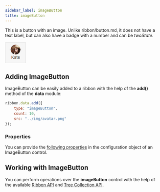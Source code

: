 ```yaml
---
sidebar_label: imageButton
title: imageButton
---          
```


This is a button with an image. Unlike ribbon/button.md, it does not have a text label, but can also have a badge with a number and can be _twoState_.

![DHX Ribbon imageButton](../assets/ribbon/image_button.png)

## Adding ImageButton

ImageButton can be easily added to a ribbon with the help of the **add()** method of the **data** module:

~~~js
ribbon.data.add({
    type: "imageButton",
    count: 10,
    src: "../img/avatar.png"
});
~~~


### Properties

You can provide the [following properties](ribbon/api/api_imagebutton_properties.md) in the configuration object of an ImageButton control.


## Working with ImageButton

You can perform operations over the **imageButton** control with the help of the available [Ribbon API](ribbon/api/refs/ribbon.md) and [Tree Collection API](tree_collection/api/refs/treecollection.md).


